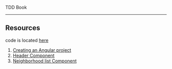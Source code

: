 TDD Book
___

## Resources 
code is located [here](https://github.com/orieken/faubourg)

1. [Creating an Angular project](./creating-an-angular-project.md)
2. [Header Component](./header-component.md)
3. [Neighborhood list Component](./neighborhood-list-component.md)
